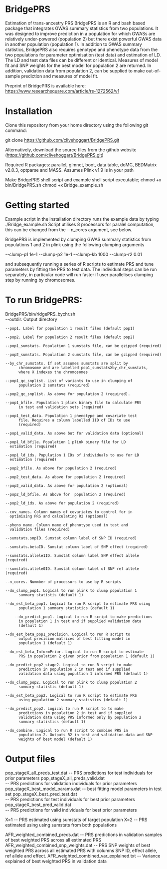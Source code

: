 # BridgePRS
Estimation of trans-ancestry PRS 
BridgePRS is an R and bash based package that integrates GWAS summary
statistics from two populations. It was designed to improve prediction
in a population for which GWASs are relatively under-powered
(population 2) but there exist powerful GWAS data in another
population (population 1). In addition to GWAS summary statistics,
BridgePRS also requires genotype and phenotype data from the two
populations for parameter optimisation (test data) and estimation of
LD. The LD and test data files can be different or identical. Measures
of model fit and SNP weights for the best model for population 2 are
returned. In addition, validation data from population 2, can be
supplied to make out-of-sample prediction and measures of model fit.

Preprint of BridgePRS is available here:
https://www.researchsquare.com/article/rs-1272562/v1 

# Installation
Clone this repository from your home directory using the following git
command:

git clone https://github.com/clivehoggart/BridgePRS.git

Alternatively, download the source files from the github website
(https://github.com/clivehoggart/BridgePRS.git)

Required R packages: parallel, glmnet, boot, data.table, doMC,
BEDMatrix v2.0.3, optparse and MASS.
Assumes Plink v1.9 is in your path

Make BridgePRS shell script and example shell script executable;
chmod +x bin/BridgePRS.sh
chmod +x Bridge_example.sh

# Getting started
Example script in the installation directory runs the example data by
typing
./Bridge_example.sh
Script utilises 8 processors for paralel computation, this can be changed
from the --n_cores argument, see below.

BridgePRS is implemented by clumping GWAS summary statistics from
populations 1 and 2 in plink using the following clumping arguments

--clump-p1 1e-1 --clump-p2 1e-1 --clump-kb 1000 --clump-r2 0.01

and subsequently running a series of R scripts to estimate PRS and
tune parameters by fitting the PRS to test data. The individual steps
can be run separately, in particular code will run faster if user
parallelises clumping step by running by chromosomes.

# To run BridgePRS:
BridgePRS/bin/ridgePRS_bychr.sh \
	--outdir. Output directory
	
	--pop1. Label for population 1 result files (default pop1)
	
	--pop2. Label for population 2 result files (default pop2)

	--pop1_sumstats. Population 1 sumstats file, can be gzipped (required)

	--pop2_sumstats. Population 2 sumstats file, can be gzipped (required)

	--by_chr_sumstats. If set assumes sumstats are split by
          chromosome and are labelled pop1_sumstatsXby_chr_sumstats,
          where X indexes the chromosomes

	--pop1_qc_snplist. List of variants to use in clumping of
          population 2 sumstats (required)

	--pop2_qc_snplist. As above for population 2 (required).

	--pop1_bfile. Population 1 plink binary file to calculate PRS
          in test and validation sets (required)

	--pop1_test_data. Population 1 phenotype and covariate test
          file. Requires a column labelled IID of IDs to use
          (required)

	--pop1_valid_data. As above but for validation data (optional)

	--pop1_ld_bfile. Population 1 plink binary file for LD
	  estimation (required)

	--pop1_ld_ids. Population 1 IDs of individuals to use for LD
	  estimation (required)

	--pop2_bfile. As above for population 2 (required)

	--pop2_test_data. As above for population 2 (required)

	--pop2_valid_data. As above for population 2 (optional)

	--pop2_ld_bfile. As above for  population 2 (required)

	--pop2_ld_ids. As above for population 2 (required)

	--cov_names. Column names of covariates to control for in
	  optimising PRS and calculating R2 (optional)

	--pheno_name. Column name of phenotype used in test and
	  validation files (required)

	--sumstats.snpID. Sumstat column label of SNP ID (required)

	--sumstats.betaID. Sumstat column label of SNP effect (required)

	--sumstats.allele1ID. Sumstat column label SNP effect allele (required)

	--sumstats.allele0ID. Sumstat column label of SNP ref allele (required)

	--n_cores. Nummber of processors to use by R scripts

	--do_clump_pop1. Logical to run plink to clump population 1
          summary statistis (default 1)
    
	--do_est_beta_pop1. Logical to run R script to estimate PRS using
          population 1 summary statistics (default 1)

    	--do_predict_pop1. Logical to run R script to make predictions
          in population 1 in test and if supplied validation data
          (default 1)
    
	--do_est_beta_pop1_precision. Logical to run R script to
          output precision matrices of best fitting model in
          population 1 (default 1)

	--do_est_beta_InformPrior. Logical to run R script to estimate
          PRS in population 2 given prior from population 1 (default 1)

	--do_predict_pop2_stage2. Logical to run R script to make
          prediction in population 2 in test and if supplied
          validation data using popultion 1 informed PRS (default 1)

	--do_clump_pop2. Logical to run plink to clump population 2
          summary statistis (default 1)

	--do_est_beta_pop2. Logical to run R script to estimate PRS
          using population 2 summary statistics (default 1)

	--do_predict_pop2. Logical to run R script to to make
          predictions in population 2 in test and if supplied
          validation data using PRS informed only by population 2
          summary statistics (default 1)

	--do_combine. Logical to run R script to combine PRS in
          population 2. Outputs R2 in test and validation data and SNP
          weights of best model (default 1)

# Output files

pop_stageX_all_preds_test.dat
	-- PRS predictions for test individuals for prior parameters
pop_stageX_all_preds_valid.dat    
	-- PRS predictions for validation individuals for prior parameters
pop_stageX_best_model_params.dat
	-- best fitting model parameters in test set
pop_stageX_best_pred_test.dat     
	-- PRS predictions for test individuals for best prior parameters
pop_stageX_best_pred_valid.dat    
	-- PRS predictions for valid individuals for best prior parameters

X=1 -- PRS estimated using sumstats of target population
X=2 -- PRS estimated using using sumstats from both populations

AFR_weighted_combined_preds.dat
	--  PRS predictions in validation samples of best weighted PRS
	    across all estimated PRS 
AFR_weighted_combined_snp_weights.dat
	--  PRS SNP weights of best weighted PRS across all estimated
	    PRS with columns SNP ID, effect allele, ref allele and effect.
AFR_weighted_combined_var_explained.txt
	-- Variance explained of best weighted PRS in validation data
